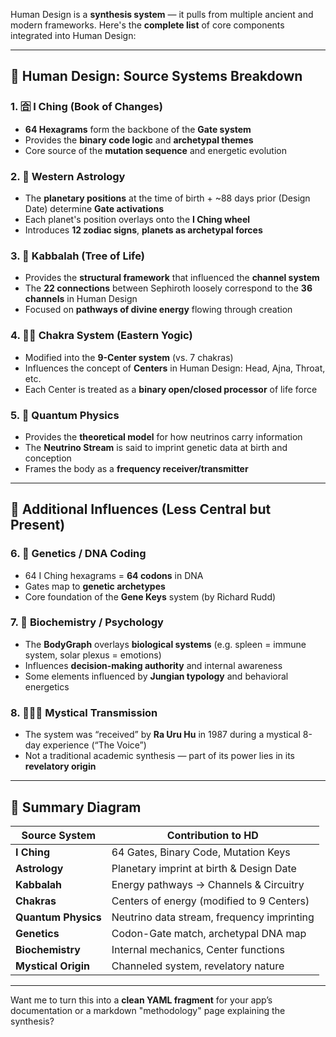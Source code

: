 Human Design is a **synthesis system** — it pulls from multiple ancient and modern frameworks. Here's the **complete list** of core components integrated into Human Design:

---

## 🧬 Human Design: Source Systems Breakdown

### 1. 🈴 **I Ching** (Book of Changes)

- **64 Hexagrams** form the backbone of the **Gate system**
- Provides the **binary code logic** and **archetypal themes**
- Core source of the **mutation sequence** and energetic evolution

### 2. 🌌 **Western Astrology**

- The **planetary positions** at the time of birth + ~88 days prior (Design Date) determine **Gate activations**
- Each planet's position overlays onto the **I Ching wheel**
- Introduces **12 zodiac signs**, **planets as archetypal forces**

### 3. 🕍 **Kabbalah (Tree of Life)**

- Provides the **structural framework** that influenced the **channel system**
- The **22 connections** between Sephiroth loosely correspond to the **36 channels** in Human Design
- Focused on **pathways of divine energy** flowing through creation

### 4. 🧘🏽 **Chakra System (Eastern Yogic)**

- Modified into the **9-Center system** (vs. 7 chakras)
- Influences the concept of **Centers** in Human Design: Head, Ajna, Throat, etc.
- Each Center is treated as a **binary open/closed processor** of life force

### 5. 🔬 **Quantum Physics**

- Provides the **theoretical model** for how neutrinos carry information
- The **Neutrino Stream** is said to imprint genetic data at birth and conception
- Frames the body as a **frequency receiver/transmitter**

---

## 🧠 Additional Influences (Less Central but Present)

### 6. 🧬 **Genetics / DNA Coding**

- 64 I Ching hexagrams = **64 codons** in DNA
- Gates map to **genetic archetypes**
- Core foundation of the **Gene Keys** system (by Richard Rudd)

### 7. 📐 **Biochemistry / Psychology**

- The **BodyGraph** overlays **biological systems** (e.g. spleen = immune system, solar plexus = emotions)
- Influences **decision-making authority** and internal awareness
- Some elements influenced by **Jungian typology** and behavioral energetics

### 8. 🧙🏽‍♂️ **Mystical Transmission**

- The system was “received” by **Ra Uru Hu** in 1987 during a mystical 8-day experience (“The Voice”)
- Not a traditional academic synthesis — part of its power lies in its **revelatory origin**

---

## 🧩 Summary Diagram

| Source System       | Contribution to HD                         |
| ------------------- | ------------------------------------------ |
| **I Ching**         | 64 Gates, Binary Code, Mutation Keys       |
| **Astrology**       | Planetary imprint at birth & Design Date   |
| **Kabbalah**        | Energy pathways → Channels & Circuitry     |
| **Chakras**         | Centers of energy (modified to 9 Centers)  |
| **Quantum Physics** | Neutrino data stream, frequency imprinting |
| **Genetics**        | Codon-Gate match, archetypal DNA map       |
| **Biochemistry**    | Internal mechanics, Center functions       |
| **Mystical Origin** | Channeled system, revelatory nature        |

---

Want me to turn this into a **clean YAML fragment** for your app’s documentation or a markdown "methodology" page explaining the synthesis?
